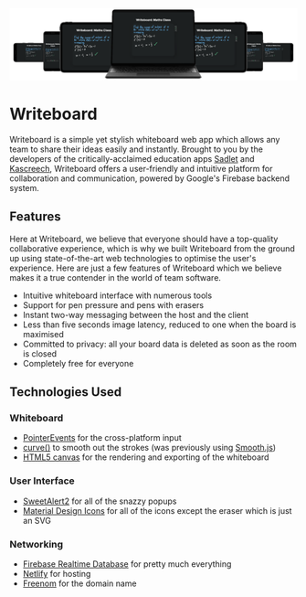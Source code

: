 [![Writeboard Mockups](src/images/banner/full.png)](https://writeboard.ga)

# Writeboard
Writeboard is a simple yet stylish whiteboard web app which allows any team to share their ideas easily and instantly. Brought to you by the developers of the critically-acclaimed education apps [Sadlet](https://github.com/w-henderson/Sadlet) and [Kascreech](https://github.com/w-henderson/Kascreech), Writeboard offers a user-friendly and intuitive platform for collaboration and communication, powered by Google's Firebase backend system.

## Features
Here at Writeboard, we believe that everyone should have a top-quality collaborative experience, which is why we built Writeboard from the ground up using state-of-the-art web technologies to optimise the user's experience. Here are just a few features of Writeboard which we believe makes it a true contender in the world of team software.

- Intuitive whiteboard interface with numerous tools
- Support for pen pressure and pens with erasers
- Instant two-way messaging between the host and the client
- Less than five seconds image latency, reduced to one when the board is maximised
- Committed to privacy: all your board data is deleted as soon as the room is closed
- Completely free for everyone

## Technologies Used

### Whiteboard

- [PointerEvents](https://developer.mozilla.org/en-US/docs/Web/API/Pointer_events) for the cross-platform input
- [curve()](https://stackoverflow.com/a/17286720/6106196) to smooth out the strokes (was previously using [Smooth.js](https://github.com/osuushi/Smooth.js))
- [HTML5 canvas](https://developer.mozilla.org/en-US/docs/Web/API/Canvas_API) for the rendering and exporting of the whiteboard

### User Interface

- [SweetAlert2](https://sweetalert2.github.io) for all of the snazzy popups
- [Material Design Icons](https://material.io/resources/icons) for all of the icons except the eraser which is just an SVG

### Networking

- [Firebase Realtime Database](https://firebase.google.com/docs/database) for pretty much everything
- [Netlify](https://www.netlify.com) for hosting
- [Freenom](https://www.freenom.com/) for the domain name